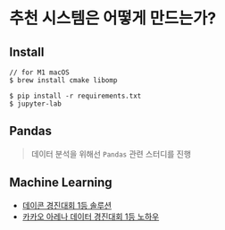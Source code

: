 # 추천 시스템은 어떻게 만드는가?

## Install

```
// for M1 macOS
$ brew install cmake libomp

$ pip install -r requirements.txt
$ jupyter-lab
```

## Pandas

> 데이터 분석을 위해선 `Pandas` 관련 스터디를 진행

## Machine Learning

- [데이콘 경진대회 1등 솔루션](https://www.aladin.co.kr/shop/wproduct.aspx?ItemId=260707457)
- [카카오 아레나 데이터 경진대회 1등 노하우](https://www.aladin.co.kr/shop/wproduct.aspx?ItemId=259173168)
